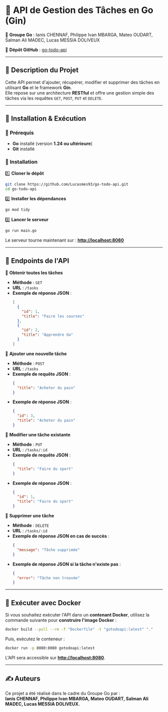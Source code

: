 # 📌 API de Gestion des Tâches en Go (Gin)

👥 **Groupe Go** : Ianis CHENNAF, Philippe Ivan MBARGA, Mateo OUDART, Salman Ali MADEC, Lucas MESSIA DOLIVEUX

🔗 **Dépôt GitHub** : [go-todo-api](https://github.com/Lucasmes93/go-todo-api)

---

## 📝 Description du Projet
Cette API permet d'ajouter, récupérer, modifier et supprimer des tâches en utilisant **Go** et le framework **Gin**.  
Elle repose sur une architecture **RESTful** et offre une gestion simple des tâches via les requêtes `GET`, `POST`, `PUT` et `DELETE`.

---

## 🚀 Installation & Exécution

### 🔹 **Prérequis**
- **Go** installé (version **1.24 ou ultérieure**)
- **Git** installé

### 🔹 **Installation**

1️⃣ **Cloner le dépôt**
```sh
git clone https://github.com/Lucasmes93/go-todo-api.git
cd go-todo-api
```

2️⃣ **Installer les dépendances**
```sh
go mod tidy
```

3️⃣ **Lancer le serveur**
```sh
go run main.go
```
Le serveur tourne maintenant sur : **[http://localhost:8080](http://localhost:8080)**

---

## 🔗 **Endpoints de l'API**

📌 **Obtenir toutes les tâches**
- **Méthode** : `GET`
- **URL** : `/tasks`
- **Exemple de réponse JSON** :
  ```json
  [
    {
      "id": 1,
      "title": "Faire les courses"
    },
    {
      "id": 2,
      "title": "Apprendre Go"
    }
  ]
  ```

📌 **Ajouter une nouvelle tâche**
- **Méthode** : `POST`
- **URL** : `/tasks`
- **Exemple de requête JSON** :
  ```json
  {
    "title": "Acheter du pain"
  }
  ```
- **Exemple de réponse JSON** :
  ```json
  {
    "id": 3,
    "title": "Acheter du pain"
  }
  ```

📌 **Modifier une tâche existante**
- **Méthode** : `PUT`
- **URL** : `/tasks/:id`
- **Exemple de requête JSON** :
  ```json
  {
    "title": "Faire du sport"
  }
  ```
- **Exemple de réponse JSON** :
  ```json
  {
    "id": 1,
    "title": "Faire du sport"
  }
  ```

📌 **Supprimer une tâche**
- **Méthode** : `DELETE`
- **URL** : `/tasks/:id`
- **Exemple de réponse JSON en cas de succès** :
  ```json
  {
    "message": "Tâche supprimée"
  }
  ```
- **Exemple de réponse JSON si la tâche n'existe pas** :
  ```json
  {
    "error": "Tâche non trouvée"
  }
  ```

---

## 🐳 **Exécuter avec Docker**

Si vous souhaitez exécuter l'API dans un **contenant Docker**, utilisez la commande suivante pour **construire l'image Docker** :

```sh
docker build --pull --rm -f "Dockerfile" -t "gotodoapi:latest" "."
```

Puis, exécutez le conteneur :
```sh
docker run -p 8080:8080 gotodoapi:latest
```

L'API sera accessible sur **[http://localhost:8080](http://localhost:8080)**.

---

## ✍️ **Auteurs**
Ce projet a été réalisé dans le cadre du Groupe Go par :  
**Ianis CHENNAF, Philippe Ivan MBARGA, Mateo OUDART, Salman Ali MADEC, Lucas MESSIA DOLIVEUX.**

